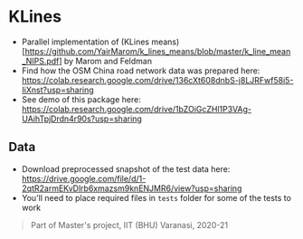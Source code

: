 # KLines

- Parallel implementation of (KLines means)[https://github.com/YairMarom/k_lines_means/blob/master/k_line_mean_NIPS.pdf] by Marom and Feldman
- Find how the OSM China road network data was prepared here: https://colab.research.google.com/drive/136cXt608dnbS-j8LJRFwf58i5-IiXnst?usp=sharing
- See demo of this package here: https://colab.research.google.com/drive/1bZOiGcZHl1P3VAg-UAihTpjDrdn4r90s?usp=sharing

## Data
- Download preprocessed snapshot of the test data here: https://drive.google.com/file/d/1-2qtR2armEKvDlrb6xmazsm9knENJMR6/view?usp=sharing
- You'll need to place required files in `tests` folder for some of the tests to work 

> Part of Master's project, IIT (BHU) Varanasi, 2020-21